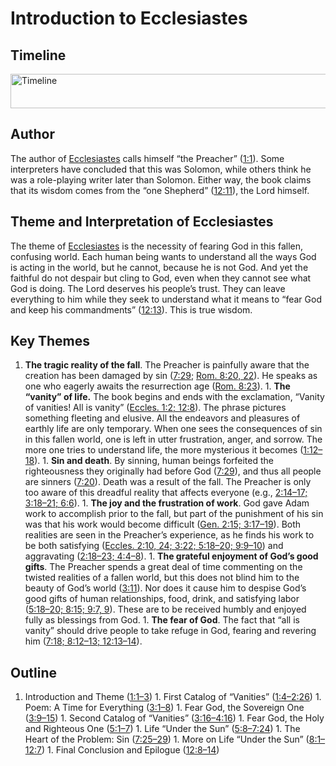 
# Introduction to Ecclesiastes

## Timeline

 [ <img src="https:https://www.esv.org//static.esvmedia.orghttps://www.esv.org/media/esv-global-study-biblehttps://www.esv.org/images/mediumhttps://www.esv.org/chart_21_timeline.png" alt="Timeline" width="700" height="55"/> ](https:https://www.esv.org//static.esvmedia.orghttps://www.esv.org/media/esv-global-study-biblehttps://www.esv.org/images/big/chart_21_timeline.png) 

## Author

The author of [Ecclesiastes](https://www.esv.org/Ecclesiastes+1%3A1%E2%80%9312%3A14/) calls himself “the Preacher” ([1:1](https://www.esv.org/Ecclesiastes+1%3A1/)). Some interpreters have concluded that this was Solomon, while others think he was a role-playing writer later than Solomon. Either way, the book claims that its wisdom comes from the “one Shepherd” ([12:11](https://www.esv.org/Ecclesiastes+12%3A11/)), the Lord himself.

## Theme and Interpretation of Ecclesiastes

The theme of [Ecclesiastes](https://www.esv.org/Ecclesiastes+1%3A1%E2%80%9312%3A14/) is the necessity of fearing God in this fallen, confusing world. Each human being wants to understand all the ways God is acting in the world, but he cannot, because he is not God. And yet the faithful do not despair but cling to God, even when they cannot see what God is doing. The Lord deserves his people’s trust. They can leave everything to him while they seek to understand what it means to “fear God and keep his commandments” ([12:13](https://www.esv.org/Ecclesiastes+12%3A13/)). This is true wisdom.

## Key Themes
1. **The tragic reality of the fall**. The Preacher is painfully aware that the creation has been damaged by sin ([7:29](https://www.esv.org/Ecclesiastes+7%3A29/); [Rom. 8:20, 22](https://www.esv.org/Romans+8%3A20%2C+8%3A22/)). He speaks as one who eagerly awaits the resurrection age ([Rom. 8:23](https://www.esv.org/Romans+8%3A23/)). 1. **The “vanity” of life.** The book begins and ends with the exclamation, “Vanity of vanities! All is vanity” ([Eccles. 1:2; 12:8](https://www.esv.org/Ecclesiastes+1%3A2%2C+12%3A8/)). The phrase pictures something fleeting and elusive. All the endeavors and pleasures of earthly life are only temporary. When one sees the consequences of sin in this fallen world, one is left in utter frustration, anger, and sorrow. The more one tries to understand life, the more mysterious it becomes ([1:12–18](https://www.esv.org/Ecclesiastes+1%3A12%E2%80%9318/)). 1. **Sin and death**. By sinning, human beings forfeited the righteousness they originally had before God ([7:29](https://www.esv.org/Ecclesiastes+7%3A29/)), and thus all people are sinners ([7:20](https://www.esv.org/Ecclesiastes+7%3A20/)). Death was a result of the fall. The Preacher is only too aware of this dreadful reality that affects everyone (e.g., [2:14–17; 3:18–21; 6:6](https://www.esv.org/Ecclesiastes+2%3A14%E2%80%9317%2C+3%3A18%E2%80%9321%2C+6%3A6/)). 1. **The joy and the frustration of work**. God gave Adam work to accomplish prior to the fall, but part of the punishment of his sin was that his work would become difficult ([Gen. 2:15; 3:17–19](https://www.esv.org/Genesis+2%3A15%2C+3%3A17%E2%80%9319/)). Both realities are seen in the Preacher’s experience, as he finds his work to be both satisfying ([Eccles. 2:10, 24; 3:22; 5:18–20; 9:9–10](https://www.esv.org/Ecclesiastes+2%3A10%2C+2%3A24%2C+3%3A22%2C+5%3A18%E2%80%9320%2C+9%3A9%E2%80%9310/)) and aggravating ([2:18–23; 4:4–8](https://www.esv.org/Ecclesiastes+2%3A18%E2%80%9323%2C+4%3A4%E2%80%938/)). 1. **The grateful enjoyment of God’s good gifts**. The Preacher spends a great deal of time commenting on the twisted realities of a fallen world, but this does not blind him to the beauty of God’s world ([3:11](https://www.esv.org/Ecclesiastes+3%3A11/)). Nor does it cause him to despise God’s good gifts of human relationships, food, drink, and satisfying labor ([5:18–20; 8:15; 9:7, 9](https://www.esv.org/Ecclesiastes+5%3A18%E2%80%9320%2C+8%3A15%2C+9%3A7%2C+9%3A9/)). These are to be received humbly and enjoyed fully as blessings from God. 1. **The fear of God**. The fact that “all is vanity” should drive people to take refuge in God, fearing and revering him ([7:18; 8:12–13; 12:13–14](https://www.esv.org/Ecclesiastes+7%3A18%2C+8%3A12%E2%80%9313%2C+12%3A13%E2%80%9314/)). 
## Outline
1. Introduction and Theme ([1:1–3](https://www.esv.org/Ecclesiastes+1%3A1%E2%80%933/)) 1. First Catalog of “Vanities” ([1:4–2:26](https://www.esv.org/Ecclesiastes+1%3A4%E2%80%932%3A26/)) 1. Poem: A Time for Everything ([3:1–8](https://www.esv.org/Ecclesiastes+3%3A1%E2%80%938/)) 1. Fear God, the Sovereign One ([3:9–15](https://www.esv.org/Ecclesiastes+3%3A9%E2%80%9315/)) 1. Second Catalog of “Vanities” ([3:16–4:16](https://www.esv.org/Ecclesiastes+3%3A16%E2%80%934%3A16/)) 1. Fear God, the Holy and Righteous One ([5:1–7](https://www.esv.org/Ecclesiastes+5%3A1%E2%80%937/)) 1. Life “Under the Sun” ([5:8–7:24](https://www.esv.org/Ecclesiastes+5%3A8%E2%80%937%3A24/)) 1. The Heart of the Problem: Sin ([7:25–29](https://www.esv.org/Ecclesiastes+7%3A25%E2%80%9329/)) 1. More on Life “Under the Sun” ([8:1–12:7](https://www.esv.org/Ecclesiastes+8%3A1%E2%80%9312%3A7/)) 1. Final Conclusion and Epilogue ([12:8–14](https://www.esv.org/Ecclesiastes+12%3A8%E2%80%9314/)) 
